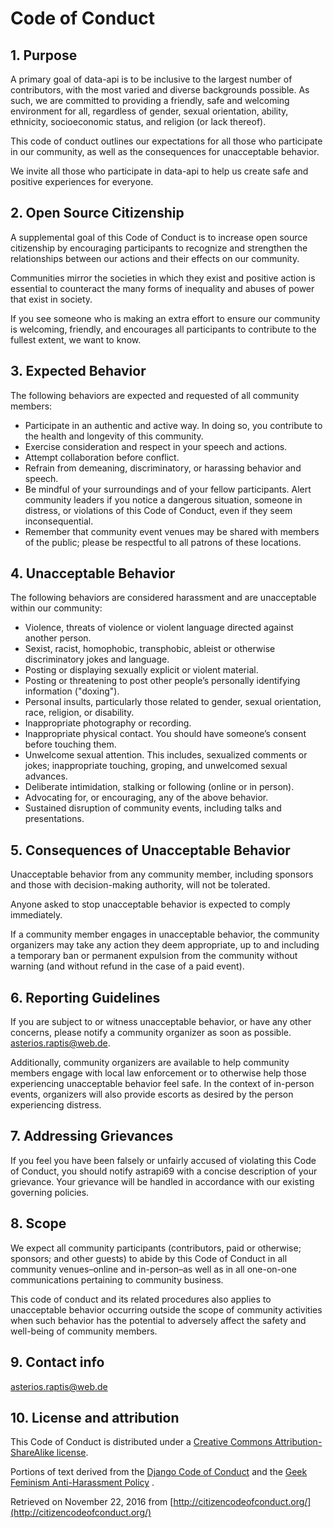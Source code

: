 # Code of Conduct

## 1. Purpose

A primary goal of data-api is to be inclusive to the largest number of contributors, with the most varied and diverse
backgrounds possible. As such, we are committed to providing a friendly, safe and welcoming environment for all,
regardless of gender, sexual orientation, ability, ethnicity, socioeconomic status, and religion (or lack thereof).

This code of conduct outlines our expectations for all those who participate in our community, as well as the
consequences for unacceptable behavior.

We invite all those who participate in data-api to help us create safe and positive experiences for everyone.

## 2. Open Source Citizenship

A supplemental goal of this Code of Conduct is to increase open source citizenship by encouraging participants to
recognize and strengthen the relationships between our actions and their effects on our community.

Communities mirror the societies in which they exist and positive action is essential to counteract the many forms of
inequality and abuses of power that exist in society.

If you see someone who is making an extra effort to ensure our community is welcoming, friendly, and encourages all
participants to contribute to the fullest extent, we want to know.

## 3. Expected Behavior

The following behaviors are expected and requested of all community members:

* Participate in an authentic and active way. In doing so, you contribute to the health and longevity of this community.
* Exercise consideration and respect in your speech and actions.
* Attempt collaboration before conflict.
* Refrain from demeaning, discriminatory, or harassing behavior and speech.
* Be mindful of your surroundings and of your fellow participants. Alert community leaders if you notice a dangerous
  situation, someone in distress, or violations of this Code of Conduct, even if they seem inconsequential.
* Remember that community event venues may be shared with members of the public; please be respectful to all patrons of
  these locations.

## 4. Unacceptable Behavior

The following behaviors are considered harassment and are unacceptable within our community:

* Violence, threats of violence or violent language directed against another person.
* Sexist, racist, homophobic, transphobic, ableist or otherwise discriminatory jokes and language.
* Posting or displaying sexually explicit or violent material.
* Posting or threatening to post other people’s personally identifying information ("doxing").
* Personal insults, particularly those related to gender, sexual orientation, race, religion, or disability.
* Inappropriate photography or recording.
* Inappropriate physical contact. You should have someone’s consent before touching them.
* Unwelcome sexual attention. This includes, sexualized comments or jokes; inappropriate touching, groping, and
  unwelcomed sexual advances.
* Deliberate intimidation, stalking or following (online or in person).
* Advocating for, or encouraging, any of the above behavior.
* Sustained disruption of community events, including talks and presentations.

## 5. Consequences of Unacceptable Behavior

Unacceptable behavior from any community member, including sponsors and those with decision-making authority, will not
be tolerated.

Anyone asked to stop unacceptable behavior is expected to comply immediately.

If a community member engages in unacceptable behavior, the community organizers may take any action they deem
appropriate, up to and including a temporary ban or permanent expulsion from the community without warning (and without
refund in the case of a paid event).

## 6. Reporting Guidelines

If you are subject to or witness unacceptable behavior, or have any other concerns, please notify a community organizer
as soon as possible. asterios.raptis@web.de.

Additionally, community organizers are available to help community members engage with local law enforcement or to
otherwise help those experiencing unacceptable behavior feel safe. In the context of in-person events, organizers will
also provide escorts as desired by the person experiencing distress.

## 7. Addressing Grievances

If you feel you have been falsely or unfairly accused of violating this Code of Conduct, you should notify astrapi69
with a concise description of your grievance. Your grievance will be handled in accordance with our existing governing
policies.

## 8. Scope

We expect all community participants (contributors, paid or otherwise; sponsors; and other guests)
to abide by this Code of Conduct in all community venues–online and in-person–as well as in all one-on-one
communications pertaining to community business.

This code of conduct and its related procedures also applies to unacceptable behavior occurring outside the scope of
community activities when such behavior has the potential to adversely affect the safety and well-being of community
members.

## 9. Contact info

asterios.raptis@web.de

## 10. License and attribution

This Code of Conduct is distributed under
a [Creative Commons Attribution-ShareAlike license](http://creativecommons.org/licenses/by-sa/3.0/).

Portions of text derived from the [Django Code of Conduct](https://www.djangoproject.com/conduct/)
and the [Geek Feminism Anti-Harassment Policy](http://geekfeminism.wikia.com/wiki/Conference_anti-harassment/Policy)
.

Retrieved on November 22, 2016 from [http://citizencodeofconduct.org/](http://citizencodeofconduct.org/)
